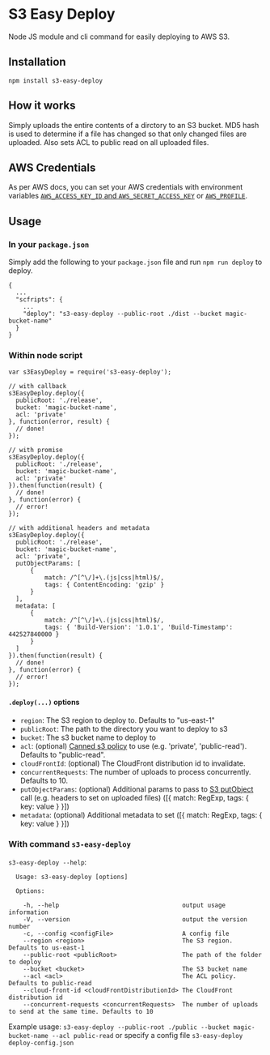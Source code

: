 # S3 Easy Deploy

Node JS module and cli command for easily deploying to AWS S3.

## Installation

`npm install s3-easy-deploy`

## How it works

Simply uploads the entire contents of a dirctory to an S3 bucket.
MD5 hash is used to determine if a file has changed so that only changed files are uploaded.
Also sets ACL to public read on all uploaded files.

## AWS Credentials

As per AWS docs, you can set your AWS credentials with environment variables
[`AWS_ACCESS_KEY_ID` and `AWS_SECRET_ACCESS_KEY`](https://docs.aws.amazon.com/sdk-for-javascript/v2/developer-guide/loading-node-credentials-environment.html)
or [`AWS_PROFILE`](https://docs.aws.amazon.com/sdk-for-javascript/v2/developer-guide/loading-node-credentials-shared.html).


## Usage

### In your `package.json`

Simply add the following to your `package.json` file and run `npm run deploy` to deploy.

```
{
  ...
  "scfripts": {
    ...
    "deploy": "s3-easy-deploy --public-root ./dist --bucket magic-bucket-name"
  }
}
```

### Within node script

```
var s3EasyDeploy = require('s3-easy-deploy');

// with callback
s3EasyDeploy.deploy({
  publicRoot: './release',
  bucket: 'magic-bucket-name',
  acl: 'private'
}, function(error, result) {
  // done!
});

// with promise
s3EasyDeploy.deploy({
  publicRoot: './release',
  bucket: 'magic-bucket-name',
  acl: 'private'
}).then(function(result) {
  // done!
}, function(error) {
  // error!
});

// with additional headers and metadata
s3EasyDeploy.deploy({
  publicRoot: './release',
  bucket: 'magic-bucket-name',
  acl: 'private',
  putObjectParams: [
      {
          match: /^[^\/]+\.(js|css|html)$/,
          tags: { ContentEncoding: 'gzip' }
      }
  ],
  metadata: [
      {
          match: /^[^\/]+\.(js|css|html)$/,
          tags: { 'Build-Version': '1.0.1', 'Build-Timestamp': 442527840000 }
      }
  ]
}).then(function(result) {
  // done!
}, function(error) {
  // error!
});
```

#### `.deploy(...)` options

* `region`: The S3 region to deploy to. Defaults to "us-east-1"
* `publicRoot`: The path to the directory you want to deploy to s3
* `bucket`: The s3 bucket name to deploy to
* `acl`: (optional) [Canned s3 policy](http://docs.aws.amazon.com/AmazonS3/latest/dev/acl-overview.html) to use (e.g. 'private', 'public-read'). Defaults to "public-read".
* `cloudFrontId`: (optional) The CloudFront distribution id to invalidate.
* `concurrentRequests`: The number of uploads to process concurrently. Defaults to 10.
* `putObjectParams`: (optional) Additional params to pass to [S3 putObject](https://docs.aws.amazon.com/AWSJavaScriptSDK/latest/AWS/S3.html#putObject-property) call (e.g. headers to set on uploaded files) ([{ match: RegExp, tags: { key: value } }])
* `metadata`: (optional) Additional metadata to set ([{ match: RegExp, tags: { key: value } }])


### With command `s3-easy-deploy`

`s3-easy-deploy --help`:

```
  Usage: s3-easy-deploy [options]

  Options:

    -h, --help                                  output usage information
    -V, --version                               output the version number
    -c, --config <configFile>                   A config file
    --region <region>                           The S3 region. Defaults to us-east-1
    --public-root <publicRoot>                  The path of the folder to deploy
    --bucket <bucket>                           The S3 bucket name
    --acl <acl>                                 The ACL policy. Defaults to public-read
    --cloud-front-id <cloudFrontDistributionId> The CloudFront distribution id
    --concurrent-requests <concurrentRequests>  The number of uploads to send at the same time. Defaults to 10
```

Example usage:
`s3-easy-deploy --public-root ./public --bucket magic-bucket-name --acl public-read`
or specify a config file
`s3-easy-deploy deploy-config.json`